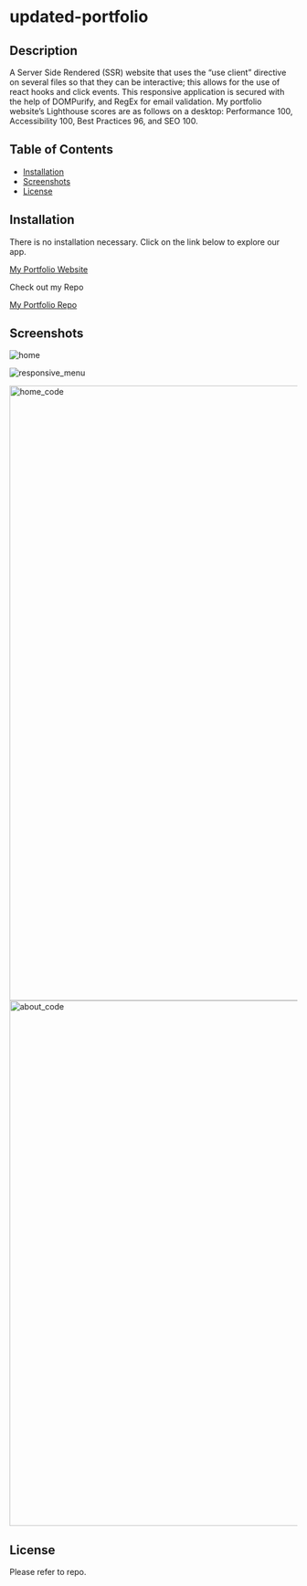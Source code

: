 # updated-portfolio

## Description

A Server Side Rendered (SSR) website that uses the “use client” directive on several files so that they can be interactive; this allows for the use of react hooks and click events. This responsive application is secured with the help of DOMPurify, and RegEx for email validation. My portfolio website’s Lighthouse scores are as follows on a desktop: Performance 100, Accessibility 100, Best Practices 96, and SEO 100.

## Table of Contents

- [Installation](#installation)
- [Screenshots](#screenshots)
- [License](#license)

## Installation

There is no installation necessary. Click on the link below to explore our app.

[My Portfolio Website](https://avidwebdev.com)

Check out my Repo

[My Portfolio Repo](https://github.com/perfectblue0/updated-portfolio)

## Screenshots

![home](https://github.com/perfectblue0/updated-portfolio/assets/100807923/b75ff1fa-77b7-4cb0-9b33-5705ce75f81e)

![responsive_menu](https://github.com/perfectblue0/updated-portfolio/assets/100807923/bf022318-c955-4353-90ba-d0162f8215ba)

<img width="1077" alt="home_code" src="https://github.com/perfectblue0/updated-portfolio/assets/100807923/a90a1780-99f3-4819-8dee-c81f1ba1c398">

<img width="920" alt="about_code" src="https://github.com/perfectblue0/updated-portfolio/assets/100807923/dc6662c5-9489-4ce1-941b-f7dae45b477c">

## License

Please refer to repo.







